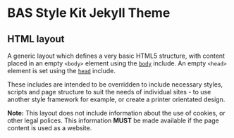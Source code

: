 # BAS Style Kit Jekyll Theme

## HTML layout

A generic layout which defines a very basic HTML5 structure, with content placed in an empty `<body>` element using the
[`body`](/docs/includes/body.md) include. An empty `<head>` element is set using the [`head`](/docs/includes/head.md) 
include.

These includes are intended to be overridden to include necessary styles, scripts and page structure to suit the needs 
of individual sites - to use another style framework for example, or create a printer orientated design.

**Note:** This layout does not include information about the use of cookies, or other legal polices. This information
**MUST** be made available if the page content is used as a website.
